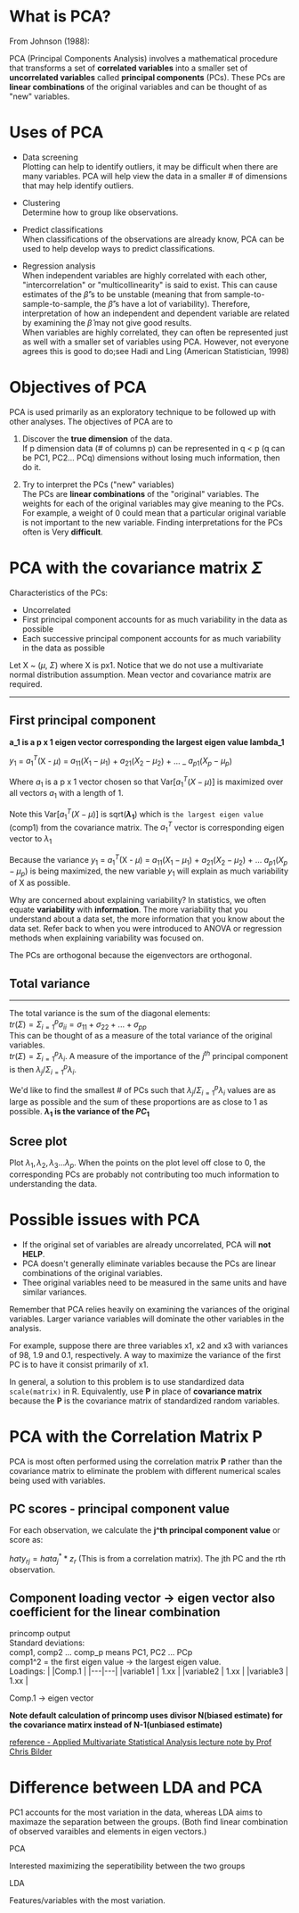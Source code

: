 # What is PCA?

From Johnson (1988):

PCA (Principal Components Analysis) involves a mathematical procedure that transforms a set of **correlated variables** into a smaller set of **uncorrelated variables** called **principal components** (PCs). These PCs are **linear combinations** of the original variables and can be thought of as "new" variables.


# Uses of PCA

- Data screening  
Plotting can help to identify outliers, it may be difficult when there are many variables. PCA will help view the data in a smaller # of dimensions that may help identify outliers.  

- Clustering  
Determine how to group like observations.

- Predict classifications  
When classifications of the observations are already know, PCA can be used to help develop ways to predict classifications.

- Regression analysis  
When independent variables are highly correlated with each other, "intercorrelation" or "multicollinearity" is said to exist. This can cause estimates of the $\hat{\beta}$'s to be unstable (meaning that from sample-to-sample-to-sample, the $\hat{\beta}$'s have a lot of variability). Therefore, interpretation of how an independent and dependent variable are related by examining the $\hat{\beta}$ may not give good results.  
When variables are highly correlated, they can often be represented just as well with a smaller set of variables using PCA. However, not everyone agrees this is good to do;see Hadi and Ling (American Statistician, 1998)


# Objectives of PCA

PCA is used primarily as an exploratory technique to be followed up with other analyses. The objectives of PCA are to

1. Discover the **true dimension** of the data.  
If p dimension data (# of columns p) can be represented in q < p (q can be PC1, PC2... PCq) dimensions without losing much information, then do it.

2. Try to interpret the PCs ("new" variables)  
The PCs are **linear combinations** of the "original" variables. The weights for each of the original variables may give meaning to the PCs. For example, a weight of 0 could mean that a particular original variable is not important to the new variable. Finding interpretations for the PCs often is Very **difficult**.


# PCA with the covariance matrix $\Sigma$  
Characteristics of the PCs:

- Uncorrelated
- First principal component accounts for as much variability in the data as possible
- Each successive principal component accounts for as much variability in the data as possible
 
Let X ~ ($\mu$, $\Sigma$) where X is px1. Notice that we do not use a multivariate normal distribution assumption. Mean vector and covariance matrix are required.

---
## First principal component  

**a_1 is a p x 1 eigen vector corresponding the largest eigen value lambda_1**

$y_1$ = $a^{T}_1$(X - $\mu$) = $a_{11}$($X_1 - \mu_1$) + $a_{21}$($X_2 - \mu_2$) + ... _ $a_{p1}$($X_p - \mu_p$)

Where $a_1$ is a p x 1 vector chosen so that Var[$a^{T}_{1}$($X - \mu$)] is maximized over all vectors $a_1$ with a length of 1. 

Note this Var[$a^{T}_{1}$($X - \mu$)] is sqrt(**$\lambda_1$**) which is ```the largest eigen value``` (comp1) from the covariance matrix. The $a^{T}_1$ vector is corresponding eigen vector to $\lambda_1$

Because  the variance $y_1$ = $a^{T}_1$(X - $\mu$) = $a_{11}$($X_1 - \mu_1$) + $a_{21}$($X_2 - \mu_2$) + ... $a_{p1}$($X_p - \mu_p$) is being maximized, the new variable $y_1$ will explain as much variability of X as possible.

Why are concerned about explaining variability? In statistics, we often equate **variability** with **information**. The more variability that you understand about a data set, the more information that you know about the data set. Refer back to when you were introduced to ANOVA or regression methods when explaining variability was focused on.

The PCs are orthogonal because the eigenvectors are orthogonal.

## Total variance
---
The total variance is the sum of the diagonal elements:  
$tr(\Sigma) = \Sigma^p_{i=1}\sigma_{ii} = \sigma_{11} + \sigma_{22} + ... + \sigma_{pp}$  
This can be thought of as a measure of the total variance of the original variables.  
$tr(\Sigma) = \Sigma^p_{i=1}\lambda_{i}$. A measure of the importance of the $j^{th}$ principal component is then $\lambda_j / \Sigma^p_{i=1}\lambda_{i}$. 

We'd like to find the smallest # of PCs such that $\lambda_j / \Sigma^p_{i=1}\lambda_{i}$ values are as large as possible and the sum of these proportions are as close to 1 as possible.  **$\lambda_1$ is the variance of the $PC_1$**

## Scree plot

Plot $\lambda_1, \lambda_2, \lambda_3... \lambda_p$. When the points on the plot level off close to 0, the corresponding PCs are probably not contributing too much information to understanding the data.



# Possible issues with PCA

- If the original set of variables are already uncorrelated, PCA will **not HELP**.
- PCA doesn't generally eliminate variables because the PCs are linear combinations of the original variables.
- Thee original variables need to be measured in the same units and have similar variances.

Remember that PCA relies heavily on examining the variances of the original variables. Larger variance variables will dominate the other variables in the analysis.

For example, suppose there are three variables x1, x2 and x3 with variances of 98, 1.9 and 0.1, respectively. A way to maximize the variance of the first PC is to have it consist primarily of x1.

In general, a solution to this problem is to use standardized data ```scale(matrix)``` in R. Equivalently, use **P** in place of **covariance matrix** because the **P** is the covariance matrix of standardized random variables.       
   

# PCA with the Correlation Matrix P

PCA is most often performed using the correlation matrix **P** rather than the covariance matrix to eliminate the problem with different numerical scales being used with variables.

## PC scores - principal component value

For each observation, we calculate the **j^th principal component value** or score as:

$hat{y_{rj}} = hat{a^*_{j}}* z_r$ (This is from a correlation matrix). The jth PC and the rth observation.

## Component loading vector -> eigen vector also coefficient for the linear combination

princomp output  
Standard deviations:  
comp1, comp2 ... comp_p means PC1, PC2 ... PCp  
comp1^2 = the first eigen value -> the largest eigen value.  
Loadings:
|   |Comp.1   |
|---|---|
|variable1   | 1.xx  |
|variable2   | 1.xx  |
|variable3   | 1.xx  |

Comp.1 -> eigen vector

**Note default calculation of princomp uses divisor N(biased estimate) for the covariance matirx instead of N-1(unbiased estimate)**  

[reference - Applied Multivariate Statistical Analysis lecture note by Prof Chris Bilder ](http://www.chrisbilder.com/multivariate/sections.html)

# Difference between LDA and PCA

PC1 accounts for the most variation in the data, whereas LDA aims to maximaze the separation between the groups. (Both find linear combination of observed varaibles and elements in eigen vectors.)

PCA

Interested maximizing the seperatibility between the two groups

LDA

Features/variables with the most variation.